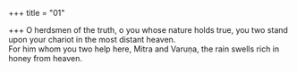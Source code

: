 +++
title = "01"

+++
O herdsmen of the truth, o you whose nature holds true, you two stand  upon your chariot in the most distant heaven.  
For him whom you two help here, Mitra and Varuṇa, the rain swells rich  in honey from heaven.  